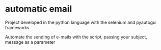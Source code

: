 # automatic email
Project developed in the python language with the selenium and pyautogui frameworks

Automate the sending of e-mails with the script, passing your subject, message as a parameter
